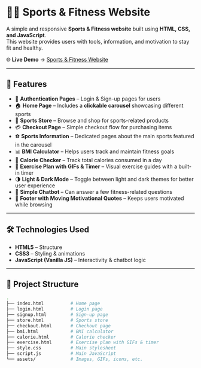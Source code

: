 # 🏋️‍♂️ Sports & Fitness Website  

A simple and responsive **Sports & Fitness website** built using **HTML, CSS, and JavaScript**.  
This website provides users with tools, information, and motivation to stay fit and healthy.  

🌐 **Live Demo** → [Sports & Fitness Website](https://harshkumar7687.github.io/sport-and-fitness/)  

---

## 🚀 Features  

- 🔑 **Authentication Pages** – Login & Sign-up pages for users  
- 🏠 **Home Page** – Includes a **clickable carousel** showcasing different sports  
- 🛒 **Sports Store** – Browse and shop for sports-related products  
- 💳 **Checkout Page** – Simple checkout flow for purchasing items  
- ⚽ **Sports Information** – Dedicated pages about the main sports featured in the carousel  
- 📊 **BMI Calculator** – Helps users track and maintain fitness goals  
- 🍎 **Calorie Checker** – Track total calories consumed in a day  
- 🏃 **Exercise Plan with GIFs & Timer** – Visual exercise guides with a built-in timer  
- 🌗 **Light & Dark Mode** – Toggle between light and dark themes for better user experience  
- 💬 **Simple Chatbot** – Can answer a few fitness-related questions  
- 📝 **Footer with Moving Motivational Quotes** – Keeps users motivated while browsing  

---

## 🛠️ Technologies Used  

- **HTML5** – Structure  
- **CSS3** – Styling & animations  
- **JavaScript (Vanilla JS)** – Interactivity & chatbot logic  

---

## 📂 Project Structure  

```bash
.
├── index.html          # Home page
├── login.html          # Login page
├── signup.html         # Sign-up page
├── store.html          # Sports store
├── checkout.html       # Checkout page
├── bmi.html            # BMI calculator
├── calorie.html        # Calorie checker
├── exercise.html       # Exercise plan with GIFs & timer
├── style.css           # Main stylesheet
├── script.js           # Main JavaScript
└── assets/             # Images, GIFs, icons, etc.
